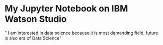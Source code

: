 # My Jupyter Notebook on IBM Watson Studio


" I am interested in data science because it is most demanding field, future is also era of Data Science"
